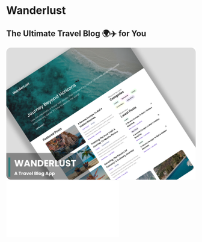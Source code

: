 <div>
  <h1>Wanderlust</h1>
  <h2>The Ultimate Travel Blog 🌍✈️ for You </h2>
</div>

![Preview Image](images/wanderlust_image.png)
![project_pdf](images/wanderlust_project.pdf)